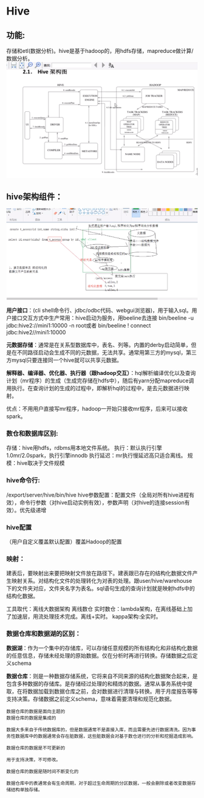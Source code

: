 Hive
===
## 功能:
存储和etl(数据分析)。hive是基于hadoop的，用hdfs存储，mapreduce做计算/数据分析。
![hive架构图](https://raw.githubusercontent.com/Marvin-cece/Image-Hosting/master/hive/hive%E6%9E%B6%E6%9E%84%E5%9B%BE.png)

## hive架构组件：
![hive组成部分](https://raw.githubusercontent.com/Marvin-cece/Image-Hosting/master/hive/hive%E8%BF%87%E7%A8%8B.png)

**用户接口**：(cli shell命令行、jdbc/odbc代码、webgui浏览器)，用于输入sql。用户接口交互方式中生产常用：hive启动为服务，用beeline去连接 bin/beeline -u jdbc:hive2://mini1:10000 -n root或者 bin/beeline ! connect jdbc:hive2//mini1:10000

**元数据存储**：通常是在关系型数据库中，表名、列等。内置的derby启动简单，但是在不同路径启动会生成不同的元数据，无法共享。通常用第三方的mysql，第三方mysql只要连接同一个hive就可以共享元数据。

**解释器、编译器、优化器、执行器（跟hadoop交互）**：hql解析编译优化以及查询计划（mr程序）的生成（生成完存储在hdfs中），随后有yarn分配mapreduce调用执行。在查询计划的生成的过程中，即解析hql的过程中，是去元数据进行映射。


优点：不用用户直接写mr程序，hadoop一开始只接收mr程序，后来可以接收spark。


### 数仓和数据库区别:
存储：hive用hdfs，rdbms用本地文件系统。
执行：默认执行引擎1.0mr/2.0spark，执行引擎innodb
执行延迟：mr执行慢延迟高只适合离线。
规模：hive取决于文件规模

### hive命令行:
/export/server/hive/bin/hive
hive参数配置：配置文件（全局对所有hive进程有效），命令行参数（对hive启动实例有效），参数声明（对hive的连接session有效）。优先级递增

### hive配置
（用户自定义覆盖默认配置）覆盖Hadoop的配置

### 映射：
建表后，要映射出来要把映射文件放在路径下。建表跟已存在的结构化数据文件产生映射关系。对结构化文件的处理转化为对表的处理。跟user/hive/warehouse 下的文件夹对应，文件夹名字为表名。sql语句生成的查询计划就是映射hdfs中的结构化数据。

工具取代：离线大数据架构 离线数仓
实时数仓：lambda架构，在离线基础上加了加速层，用流处理技术完成。离线+实时。
kappa架构:全实时。

### 数据仓库和数据湖的区别：
**数据湖**：作为一个集中的存储库，可以存储任意规模的所有结构化和非结构化数据的任意信息，存储未经处理的原始数据。仅在分析时再进行转换。存储数据之后定义schema

**数据仓库**：则是一种数据存储系统，它将来自不同来源的结构化数据聚合起来，是包含多种数据的存储库。是存储经过处理的和精炼的数据。通常从事务系统中提取，在将数据加载到数据仓库之前，会对数据进行清理与转换。用于月度报告等等支持决策。存储数据之前定义schema，意味着需要清理和规范化数据。

`数据仓库的数据是面向主题的`  
`数据仓库的数据是集成的`
```
数据大多来自于传统数据库的，但是数据通常不是直接入库，而且需要先进行数据清洗。因为事务性数据库中的数据通常会存在脏数据，这些脏数据会对基于数仓进行的分析和挖掘造成影响。
```
`数据仓库的数据是不可更新的`
```
用于支持决策，不可修改。  
```
`数据仓库的数据是随时间不断变化的`
```
数据仓库中的表通常会有生命周期，对于超过生命周期的分区数据，一般会删除或者改变数据存储结构单独存储。
```




